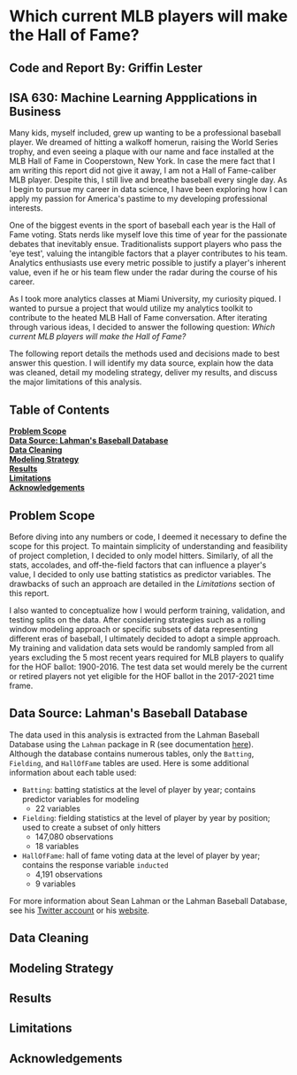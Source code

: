 # Which current MLB players will make the Hall of Fame?
## Code and Report By: Griffin Lester
## ISA 630: Machine Learning Appplications in Business

Many kids, myself included, grew up wanting to be a professional baseball player. We dreamed of hitting a walkoff homerun, raising the World Series trophy, and even seeing a plaque with our name and face installed at the MLB Hall of Fame in Cooperstown, New York. In case the mere fact that I am writing this report did not give it away, I am not a Hall of Fame-caliber MLB player. Despite this, I still live and breathe baseball every single day. As I begin to pursue my career in data science, I have been exploring how I can apply my passion for America's pastime to my developing professional interests.

One of the biggest events in the sport of baseball each year is the Hall of Fame voting. Stats nerds like myself love this time of year for the passionate debates that inevitably ensue. Traditionalists support players who pass the 'eye test', valuing the intangible factors that a player contributes to his team. Analytics enthusiasts use every metric possible to justify a player's inherent value, even if he or his team flew under the radar during the course of his career.

As I took more analytics classes at Miami University, my curiosity piqued. I wanted to pursue a project that would utilize my analytics toolkit to contribute to the heated MLB Hall of Fame conversation. After iterating through various ideas, I decided to answer the following question: *Which current MLB players will make the Hall of Fame?*

The following report details the methods used and decisions made to best answer this question. I will identify my data source, explain how the data was cleaned, detail my modeling strategy, deliver my results, and discuss the major limitations of this analysis.

## Table of Contents
**[Problem Scope](#problem-scope)**<br>
**[Data Source: Lahman's Baseball Database](#data-source-lahmans-baseball-database)**<br>
**[Data Cleaning](#data-cleaning)**<br>
**[Modeling Strategy](#modeling-strategy)**<br>
**[Results](#results)**<br>
**[Limitations](#limitations)**<br>
**[Acknowledgements](#acknowledgements)**<br>

## Problem Scope

Before diving into any numbers or code, I deemed it necessary to define the scope for this project. To maintain simplicity of understanding and feasibility of project completion, I decided to only model hitters. Similarly, of all the stats, accolades, and off-the-field factors that can influence a player's value, I decided to only use batting statistics as predictor variables. The drawbacks of such an approach are detailed in the *Limitations* section of this report.

I also wanted to conceptualize how I would perform training, validation, and testing splits on the data. After considering strategies such as a rolling window modeling approach or specific subsets of data representing different eras of baseball, I ultimately decided to adopt a simple approach. My training and validation data sets would be randomly sampled from all years excluding the 5 most recent years required for MLB players to qualify for the HOF ballot: 1900-2016. The test data set would merely be the current or retired players not yet eligible for the HOF ballot in the 2017-2021 time frame.

## Data Source: Lahman's Baseball Database

The data used in this analysis is extracted from the Lahman Baseball Database using the `Lahman` package in R (see documentation [here](https://cran.r-project.org/web/packages/Lahman/Lahman.pdf)). Although the database contains numerous tables, only the `Batting`, `Fielding`, and `HallOfFame` tables are used.
Here is some additional information about each table used:

* `Batting`: batting statistics at the level of player by year; contains predictor variables for modeling
  * 22 variables
* `Fielding`: fielding statistics at the level of player by year by position; used to create a subset of only hitters
  * 147,080 observations
  * 18 variables
* `HallOfFame`: hall of fame voting data at the level of player by year; contains the response variable `inducted`
  * 4,191 observations
  * 9 variables

For more information about Sean Lahman or the Lahman Baseball Database, see his [Twitter account](https://twitter.com/seanlahman) or his [website](https://www.seanlahman.com/).

## Data Cleaning

## Modeling Strategy

## Results

## Limitations

## Acknowledgements
